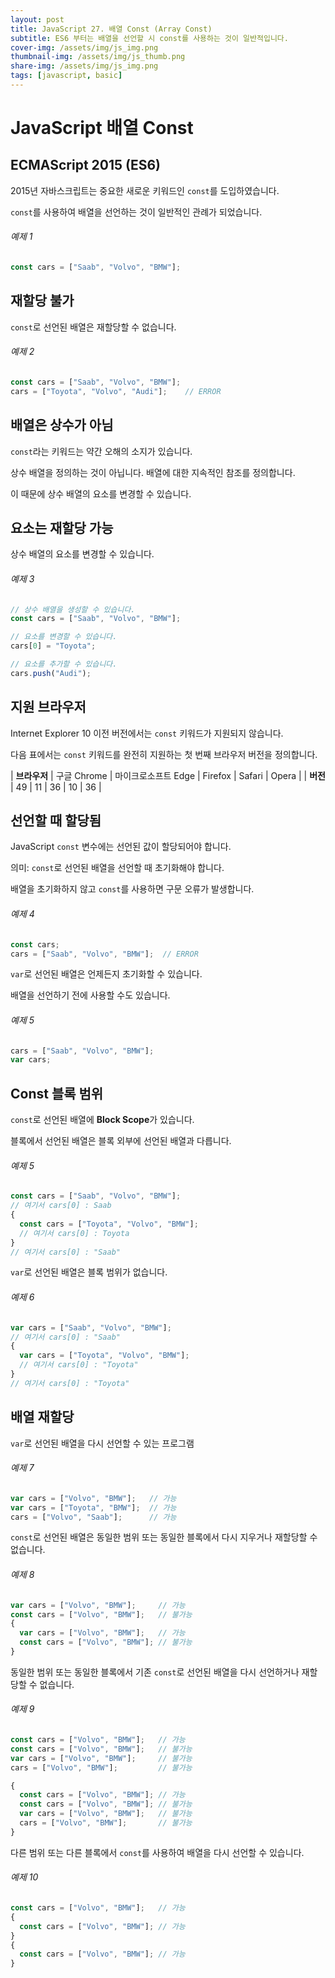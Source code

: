 ```yaml
---
layout: post
title: JavaScript 27. 배열 Const (Array Const)
subtitle: ES6 부터는 배열을 선언할 시 const를 사용하는 것이 일반적입니다.
cover-img: /assets/img/js_img.png
thumbnail-img: /assets/img/js_thumb.png
share-img: /assets/img/js_img.png
tags: [javascript, basic]
---
```


# JavaScript 배열 Const

## ECMAScript 2015 (ES6)

2015년 자바스크립트는 중요한 새로운 키워드인 ```const```를 도입하였습니다.

```const```를 사용하여 배열을 선언하는 것이 일반적인 관례가 되었습니다.

###### 예제 1

```javascript
const cars = ["Saab", "Volvo", "BMW"];
```

## 재할당 불가

```const```로 선언된 배열은 재할당할 수 없습니다.

###### 예제 2

```javascript
const cars = ["Saab", "Volvo", "BMW"];
cars = ["Toyota", "Volvo", "Audi"];    // ERROR
```

## 배열은 상수가 아님

```const```라는 키워드는 약간 오해의 소지가 있습니다.

상수 배열을 정의하는 것이 아닙니다. 배열에 대한 지속적인 참조를 정의합니다.

이 때문에 상수 배열의 요소를 변경할 수 있습니다.

## 요소는 재할당 가능

상수 배열의 요소를 변경할 수 있습니다.

###### 예제 3

```javascript
// 상수 배열을 생성할 수 있습니다.
const cars = ["Saab", "Volvo", "BMW"];

// 요소를 변경할 수 있습니다.
cars[0] = "Toyota";

// 요소를 추가할 수 있습니다.
cars.push("Audi");
```

## 지원 브라우저

Internet Explorer 10 이전 버전에서는 ```const``` 키워드가 지원되지 않습니다.

다음 표에서는 ```const``` 키워드를 완전히 지원하는 첫 번째 브라우저 버전을 정의합니다.

| **브라우저** | 구글 Chrome | 마이크로소프트 Edge | Firefox | Safari | Opera |
| **버전** | 49 | 11 | 36 | 10 | 36 |

## 선언할 때 할당됨

JavaScript ```const``` 변수에는 선언된 값이 할당되어야 합니다.

의미: ```const```로 선언된 배열을 선언할 때 초기화해야 합니다.

배열을 초기화하지 않고 ```const```를 사용하면 구문 오류가 발생합니다.

###### 예제 4

```javascript
const cars;
cars = ["Saab", "Volvo", "BMW"];  // ERROR
```

```var```로 선언된 배열은 언제든지 초기화할 수 있습니다.

배열을 선언하기 전에 사용할 수도 있습니다.

###### 예제 5

```javascript
cars = ["Saab", "Volvo", "BMW"];
var cars;
```

## Const 블록 범위

```const```로 선언된 배열에 **Block Scope**가 있습니다.

블록에서 선언된 배열은 블록 외부에 선언된 배열과 다릅니다.

###### 예제 5

```javascript
const cars = ["Saab", "Volvo", "BMW"];
// 여기서 cars[0] : Saab
{
  const cars = ["Toyota", "Volvo", "BMW"];
  // 여기서 cars[0] : Toyota
}
// 여기서 cars[0] : "Saab"
```

```var```로 선언된 배열은 블록 범위가 없습니다.

###### 예제 6

```javascript
var cars = ["Saab", "Volvo", "BMW"];
// 여기서 cars[0] : "Saab"
{
  var cars = ["Toyota", "Volvo", "BMW"];
  // 여기서 cars[0] : "Toyota"
}
// 여기서 cars[0] : "Toyota"
```

## 배열 재할당

```var```로 선언된 배열을 다시 선언할 수 있는 프로그램

###### 예제 7

```javascript
var cars = ["Volvo", "BMW"];   // 가능
var cars = ["Toyota", "BMW"];  // 가능
cars = ["Volvo", "Saab"];      // 가능
```

```const```로 선언된 배열은 동일한 범위 또는 동일한 블록에서 다시 지우거나 재할당할 수 없습니다.

###### 예제 8

```javascript
var cars = ["Volvo", "BMW"];     // 가능
const cars = ["Volvo", "BMW"];   // 불가능
{
  var cars = ["Volvo", "BMW"];   // 가능
  const cars = ["Volvo", "BMW"]; // 불가능
}
```

동일한 범위 또는 동일한 블록에서 기존 ```const```로 선언된 배열을 다시 선언하거나 재할당할 수 없습니다.

###### 예제 9

```javascript
const cars = ["Volvo", "BMW"];   // 가능
const cars = ["Volvo", "BMW"];   // 불가능
var cars = ["Volvo", "BMW"];     // 불가능
cars = ["Volvo", "BMW"];         // 불가능

{
  const cars = ["Volvo", "BMW"]; // 가능
  const cars = ["Volvo", "BMW"]; // 불가능
  var cars = ["Volvo", "BMW"];   // 불가능
  cars = ["Volvo", "BMW"];       // 불가능
}
```

다른 범위 또는 다른 블록에서 ```const```를 사용하여 배열을 다시 선언할 수 있습니다.

###### 예제 10

```javascript
const cars = ["Volvo", "BMW"];   // 가능
{
  const cars = ["Volvo", "BMW"]; // 가능
}
{
  const cars = ["Volvo", "BMW"]; // 가능
}
```
